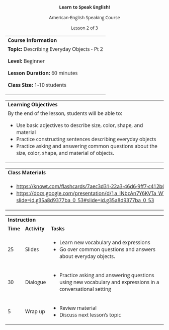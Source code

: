 
<style>
body {
  font-family: 'Open Sans', sans-serif;
}
.markdown-body table {
  display: table;
}
</style>
<p style="text-align: center">
<strong>Learn to Speak English!</strong>
</p>
<p style="text-align: center">
American-English Speaking Course
</p>
<p style="text-align: center">
Lesson 2 of 3
</p>

<table>
  <tr>
   <td><strong>Course Information</strong>
   </td>
  </tr>
  <tr>
   <td><strong>Topic: </strong>Describing Everyday Objects - Pt 2
<p>
<strong>Level: </strong>Beginner
<p>
<strong>Lesson Duration: </strong>60 minutes
<p>
<strong>Class Size:</strong> 1-10 students
   </td>
  </tr>
</table>



<table>
  <tr>
   <td><strong>Learning Objectives</strong>
   </td>
  </tr>
  <tr>
   <td>By the end of the lesson, students will be able to:
<ul>

<li>Use basic adjectives to describe size, color, shape, and material</li>

<li>Practice constructing sentences describing everyday objects</li>

<li>Practice asking and answering common questions about the size, color, shape, and material of objects.</li>
</ul>
   </td>
  </tr>
</table>



<table>
  <tr>
   <td><strong>Class Materials</strong>
   </td>
  </tr>
  <tr>
   <td>
<ul>

<li><a href="https://knowt.com/flashcards/7aec3d31-22a3-46d6-9ff7-c412b6841c56">https://knowt.com/flashcards/7aec3d31-22a3-46d6-9ff7-c412b6841c56</a><span style="text-decoration:underline;"> </span></li>

<li><a href="https://docs.google.com/presentation/d/1a_INbcAn7Y6KVTa_W7hgNaytaIbNaqFcOpllioQYTjw/edit?slide=id.g35a8d9377ba_0_53#slide=id.g35a8d9377ba_0_53">https://docs.google.com/presentation/d/1a_INbcAn7Y6KVTa_W7hgNaytaIbNaqFcOpllioQYTjw/edit?slide=id.g35a8d9377ba_0_53#slide=id.g35a8d9377ba_0_53</a> </li>
</ul>
   </td>
  </tr>
</table>



<table>
  <tr>
   <td colspan="3" ><strong>Instruction</strong>
   </td>
  </tr>
  <tr>
   <td><strong>Time</strong>
   </td>
   <td><strong>Activity</strong>
   </td>
   <td><strong>Tasks</strong>
   </td>
  </tr>
  <tr>
   <td>25
   </td>
   <td>Slides
   </td>
   <td>
<ul>

<li>Learn new vocabulary and expressions</li>

<li>Go over common questions and answers about everyday objects.</li>
</ul>
   </td>
  </tr>
  <tr>
   <td>30
   </td>
   <td>Dialogue
   </td>
   <td>
<ul>

<li>Practice asking and answering questions using new vocabulary and expressions in a conversational setting</li>
</ul>
   </td>
  </tr>
  <tr>
   <td>5
   </td>
   <td>Wrap up
   </td>
   <td>
<ul>

<li>Review material</li>

<li>Discuss next lesson’s topic</li>
</ul>
   </td>
  </tr>
</table>
